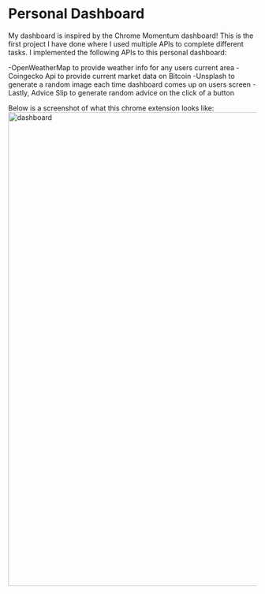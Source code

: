 # Personal Dashboard

My dashboard is inspired by the Chrome Momentum dashboard! This is the first project 
I have done where I used multiple APIs to complete different tasks. I implemented the 
following APIs to this personal dashboard:

-OpenWeatherMap to provide weather info for
 any users current area
-Coingecko Api to provide current market data on Bitcoin
-Unsplash to generate a random image each time dashboard comes up on users screen
-Lastly, Advice Slip to generate random advice on the click of a button

Below is a screenshot of what this chrome extension looks like:
<img width="961" alt="dashboard" src="https://github.com/kayla-pagan/dashboard/assets/114839282/ef359b53-b39c-452d-8171-9c8613351289">

